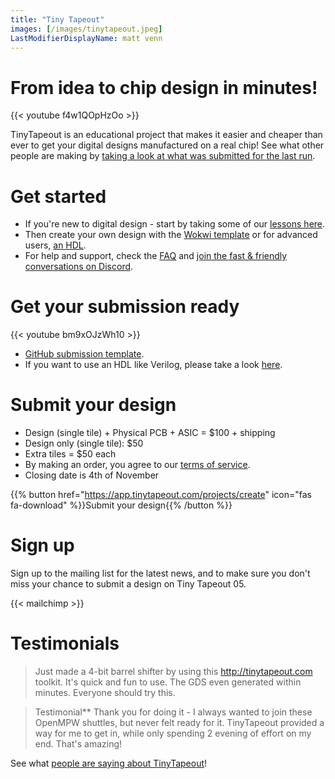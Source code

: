 ```yaml
---
title: "Tiny Tapeout"
images: [/images/tinytapeout.jpeg]
LastModifierDisplayName: matt venn
---
```


# From idea to chip design in minutes!

{{< youtube f4w1QOpHzOo >}}

TinyTapeout is an educational project that makes it easier and cheaper than ever to get your digital designs manufactured on a real chip! See what other people are making by [taking a look at what was submitted for the last run](/runs/tt04).


# Get started

* If you're new to digital design - start by taking some of our [lessons here](digital_design).
* Then create your own design with the [Wokwi template](https://wokwi.com/projects/354858054593504257) or for advanced users, [an HDL](/hdl).
* For help and support, check the [FAQ](faq) and [join the fast & friendly conversations on Discord](https://discord.gg/qZHPrPsmt6).


# Get your submission ready

{{< youtube bm9xOJzWh10 >}}

* [GitHub submission template](https://github.com/TinyTapeout/tt05-submission-template).
* If you want to use an HDL like Verilog, please take a look [here](/hdl).


# Submit your design

* Design (single tile) + Physical PCB + ASIC = $100 + shipping
* Design only (single tile): $50
* Extra tiles = $50 each
* By making an order, you agree to our [terms of service](terms).
* Closing date is 4th of November

{{% button href="https://app.tinytapeout.com/projects/create" icon="fas fa-download" %}}Submit your design{{% /button %}}


# Sign up

Sign up to the mailing list for the latest news, and to make sure you don't miss your chance to submit a design on Tiny Tapeout 05.

{{< mailchimp >}}


# Testimonials

> Just made a 4-bit barrel shifter by using this http://tinytapeout.com toolkit. It's quick and fun to use. The GDS even generated within minutes. Everyone should try this.

> Testimonial** Thank you for doing it - I always wanted to join these OpenMPW shuttles, but never felt ready for it. TinyTapeout provided a way for me to get in, while only spending 2 evening of effort on my end. That's amazing!

See what [people are saying about TinyTapeout](https://twitter.com/search?q=tinytapeout)!
